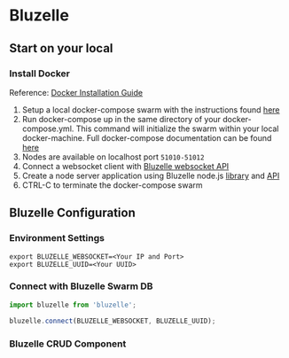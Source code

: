 # Bluzelle

## Start on your local

### Install Docker

Reference: [Docker Installation Guide](https://docs.docker.com/install/)

1. Setup a local docker-compose swarm with the instructions found [here](https://github.com/bluzelle/docker-swarm-deploy)
2. Run docker-compose up in the same directory of your docker-compose.yml. This command will initialize the swarm within your local docker-machine. Full docker-compose documentation can be found [here](https://docs.docker.com/compose/)
3. Nodes are available on localhost port `51010-51012`
4. Connect a websocket client with [Bluzelle websocket API](https://bluzelle.github.io/api/#websocket-api)
5. Create a node server application using Bluzelle node.js [library](https://github.com/bluzelle/bluzelle-js) and [API](https://bluzelle.github.io/api/)
6. CTRL-C to terminate the docker-compose swarm

## Bluzelle Configuration

### Environment Settings

```
export BLUZELLE_WEBSOCKET=<Your IP and Port>
export BLUZELLE_UUID=<Your UUID>
```

### Connect with Bluzelle Swarm DB

```javascript
import bluzelle from 'bluzelle';

bluzelle.connect(BLUZELLE_WEBSOCKET, BLUZELLE_UUID);
```

### Bluzelle CRUD Component

```javascript

```
